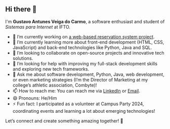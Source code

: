 ## Hi there 👋

I'm **Gustavo Antunes Veiga do Carmo**, a software enthusiast and student of *Sistemas para Internet* at IFTO.

- 🔭 I’m currently working on [a web-based reservation system project](link-to-project).
- 🌱 I’m currently learning more about front-end development (HTML, CSS, JavaScript) and back-end technologies like Python, Java and SQL.
- 👯 I’m looking to collaborate on open-source projects and innovative tech solutions.
- 🤔 I’m looking for help with improving my full-stack development skills and exploring new tech frameworks.
- 💬 Ask me about software development, Python, Java, web development, or even marketing strategies (I’m the Director of Marketing at my college’s athletic association, Combyte)!
- 📫 How to reach me: You can reach me via [LinkedIn](https://www.linkedin.com/in/gustavo-antunes-044534303/) or [Email](mailto:veigagustavo@gmail.com).
- 😄 Pronouns: He/Him
- ⚡ Fun fact: I participated as a volunteer at Campus Party 2024, coordinating events and learning a lot about emerging technologies!

Let’s connect and create something amazing together! 🚀
